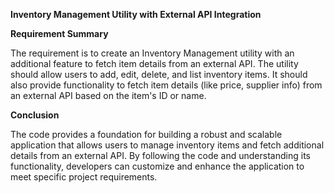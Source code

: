 **Inventory Management Utility with External API Integration**

**Requirement Summary**

The requirement is to create an Inventory Management utility with an additional feature to fetch item details from an external API. The utility should allow users to add, edit, delete, and list inventory items. It should also provide functionality to fetch item details (like price, supplier info) from an external API based on the item's ID or name.

**Conclusion**

The code provides a foundation for building a robust and scalable application that allows users to manage inventory items and fetch additional details from an external API. By following the code and understanding its functionality, developers can customize and enhance the application to meet specific project requirements.

